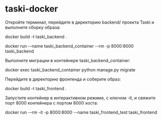 # taski-docker

Откройте терминал, перейдите в директорию backend/ проекта Taski и выполните сборку образа:

docker build -t taski_backend . 

docker run --name taski_backend_container --rm -p 8000:8000 taski_backend

Выполните миграции в контейнере taski_backend_container:

docker exec taski_backend_container python manage.py migrate 

Перейдите в директорию фронтенда и соберите образ:

docker build -t taski_frontend . 

Запустите контейнер в интерактивном режиме, с ключом -it, и свяжите порт 8000 контейнера с портом 8000 хоста:

docker run --rm -it -p 8000:8000 --name taski_frontend_test taski_frontend 
